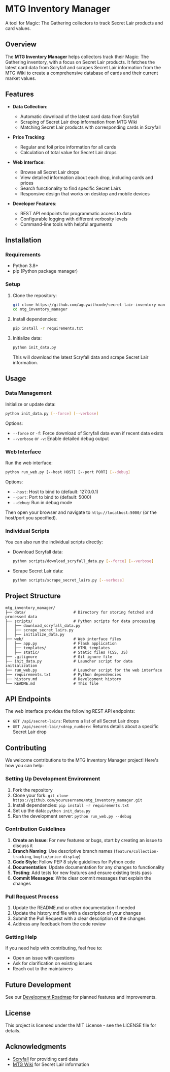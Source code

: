 # MTG Inventory Manager

A tool for Magic: The Gathering collectors to track Secret Lair products and card values.

## Overview

The **MTG Inventory Manager** helps collectors track their Magic: The Gathering inventory, with a focus on Secret Lair products. It fetches the latest card data from Scryfall and scrapes Secret Lair information from the MTG Wiki to create a comprehensive database of cards and their current market values.

## Features

- **Data Collection**:
  - Automatic download of the latest card data from Scryfall
  - Scraping of Secret Lair drop information from MTG Wiki
  - Matching Secret Lair products with corresponding cards in Scryfall

- **Price Tracking**:
  - Regular and foil price information for all cards
  - Calculation of total value for Secret Lair drops

- **Web Interface**:
  - Browse all Secret Lair drops
  - View detailed information about each drop, including cards and prices
  - Search functionality to find specific Secret Lairs
  - Responsive design that works on desktop and mobile devices

- **Developer Features**:
  - REST API endpoints for programmatic access to data
  - Configurable logging with different verbosity levels
  - Command-line tools with helpful arguments

## Installation

### Requirements

- Python 3.8+
- pip (Python package manager)

### Setup

1. Clone the repository:
   ```bash
   git clone https://github.com/aguywithcode/secret-lair-inventory-manager.git
   cd mtg_inventory_manager
   ```

2. Install dependencies:
   ```bash
   pip install -r requirements.txt
   ```

3. Initialize data:
   ```bash
   python init_data.py
   ```
   This will download the latest Scryfall data and scrape Secret Lair information.

## Usage

### Data Management

Initialize or update data:
```bash
python init_data.py [--force] [--verbose]
```
Options:
- `--force` or `-f`: Force download of Scryfall data even if recent data exists
- `--verbose` or `-v`: Enable detailed debug output

### Web Interface

Run the web interface:
```bash
python run_web.py [--host HOST] [--port PORT] [--debug]
```

Options:
- `--host`: Host to bind to (default: 127.0.0.1)
- `--port`: Port to bind to (default: 5000)
- `--debug`: Run in debug mode

Then open your browser and navigate to `http://localhost:5000/` (or the host/port you specified).

### Individual Scripts

You can also run the individual scripts directly:

- Download Scryfall data:
  ```bash
  python scripts/download_scryfall_data.py [--force] [--verbose]
  ```

- Scrape Secret Lair data:
  ```bash
  python scripts/scrape_secret_lairs.py [--verbose]
  ```

## Project Structure

```
mtg_inventory_manager/
├── data/                     # Directory for storing fetched and processed data
├── scripts/                  # Python scripts for data processing
│   ├── download_scryfall_data.py
│   ├── scrape_secret_lairs.py
│   ├── initialize_data.py
├── web/                      # Web interface files
│   ├── app.py                # Flask application
│   ├── templates/            # HTML templates
│   ├── static/               # Static files (CSS, JS)
├── .gitignore                # Git ignore file
├── init_data.py              # Launcher script for data initialization
├── run_web.py                # Launcher script for the web interface
├── requirements.txt          # Python dependencies
├── history.md                # Development history
└── README.md                 # This file
```

## API Endpoints

The web interface provides the following REST API endpoints:

- `GET /api/secret-lairs`: Returns a list of all Secret Lair drops
- `GET /api/secret-lair/<drop_number>`: Returns details about a specific Secret Lair drop

## Contributing

We welcome contributions to the MTG Inventory Manager project! Here's how you can help:

### Setting Up Development Environment

1. Fork the repository
2. Clone your fork: `git clone https://github.com/yourusername/mtg_inventory_manager.git`
3. Install dependencies: `pip install -r requirements.txt`
4. Set up the data: `python init_data.py`
5. Run the development server: `python run_web.py --debug`

### Contribution Guidelines

1. **Create an Issue**: For new features or bugs, start by creating an issue to discuss it
2. **Branch Naming**: Use descriptive branch names (`feature/collection-tracking`, `bugfix/price-display`)
3. **Code Style**: Follow PEP 8 style guidelines for Python code
4. **Documentation**: Update documentation for any changes to functionality
5. **Testing**: Add tests for new features and ensure existing tests pass
6. **Commit Messages**: Write clear commit messages that explain the changes

### Pull Request Process

1. Update the README.md or other documentation if needed
2. Update the history.md file with a description of your changes
3. Submit the Pull Request with a clear description of the changes
4. Address any feedback from the code review

### Getting Help

If you need help with contributing, feel free to:
- Open an issue with questions
- Ask for clarification on existing issues
- Reach out to the maintainers

## Future Development

See our [Development Roadmap](roadmap.md) for planned features and improvements.

## License

This project is licensed under the MIT License - see the LICENSE file for details.

## Acknowledgments

- [Scryfall](https://scryfall.com/) for providing card data
- [MTG Wiki](https://mtg.wiki/) for Secret Lair information
